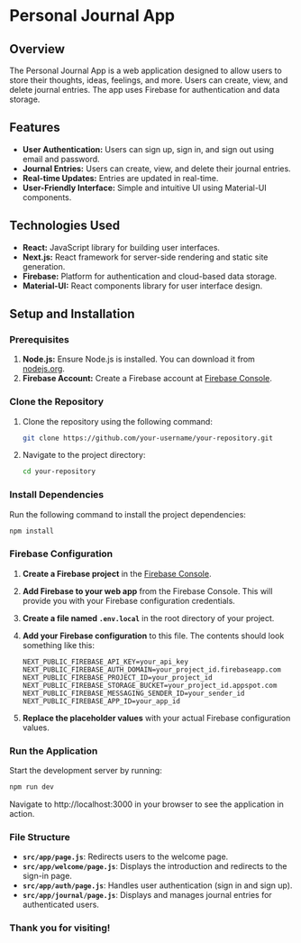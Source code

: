 # Personal Journal App

## Overview

The Personal Journal App is a web application designed to allow users to store their thoughts, ideas, feelings, and more. Users can create, view, and delete journal entries. The app uses Firebase for authentication and data storage.

## Features

- **User Authentication:** Users can sign up, sign in, and sign out using email and password.
- **Journal Entries:** Users can create, view, and delete their journal entries.
- **Real-time Updates:** Entries are updated in real-time.
- **User-Friendly Interface:** Simple and intuitive UI using Material-UI components.

## Technologies Used

- **React:** JavaScript library for building user interfaces.
- **Next.js:** React framework for server-side rendering and static site generation.
- **Firebase:** Platform for authentication and cloud-based data storage.
- **Material-UI:** React components library for user interface design.

## Setup and Installation

### Prerequisites

1. **Node.js:** Ensure Node.js is installed. You can download it from [nodejs.org](https://nodejs.org/).
2. **Firebase Account:** Create a Firebase account at [Firebase Console](https://console.firebase.google.com/).

### Clone the Repository

1. Clone the repository using the following command:

    ```bash
    git clone https://github.com/your-username/your-repository.git
    ```

2. Navigate to the project directory:

    ```bash
    cd your-repository
    ```

### Install Dependencies

Run the following command to install the project dependencies:

```bash
npm install
```

### Firebase Configuration

1. **Create a Firebase project** in the [Firebase Console](https://console.firebase.google.com/).
2. **Add Firebase to your web app** from the Firebase Console. This will provide you with your Firebase configuration credentials.
3. **Create a file named `.env.local`** in the root directory of your project.
4. **Add your Firebase configuration** to this file. The contents should look something like this:

    ```env
    NEXT_PUBLIC_FIREBASE_API_KEY=your_api_key
    NEXT_PUBLIC_FIREBASE_AUTH_DOMAIN=your_project_id.firebaseapp.com
    NEXT_PUBLIC_FIREBASE_PROJECT_ID=your_project_id
    NEXT_PUBLIC_FIREBASE_STORAGE_BUCKET=your_project_id.appspot.com
    NEXT_PUBLIC_FIREBASE_MESSAGING_SENDER_ID=your_sender_id
    NEXT_PUBLIC_FIREBASE_APP_ID=your_app_id
    ```

5. **Replace the placeholder values** with your actual Firebase configuration values.

### Run the Application

Start the development server by running:

```bash
npm run dev
```

Navigate to http://localhost:3000 in your browser to see the application in action.

### File Structure

- **`src/app/page.js`**: Redirects users to the welcome page.
- **`src/app/welcome/page.js`**: Displays the introduction and redirects to the sign-in page.
- **`src/app/auth/page.js`**: Handles user authentication (sign in and sign up).
- **`src/app/journal/page.js`**: Displays and manages journal entries for authenticated users.

### Thank you for visiting!